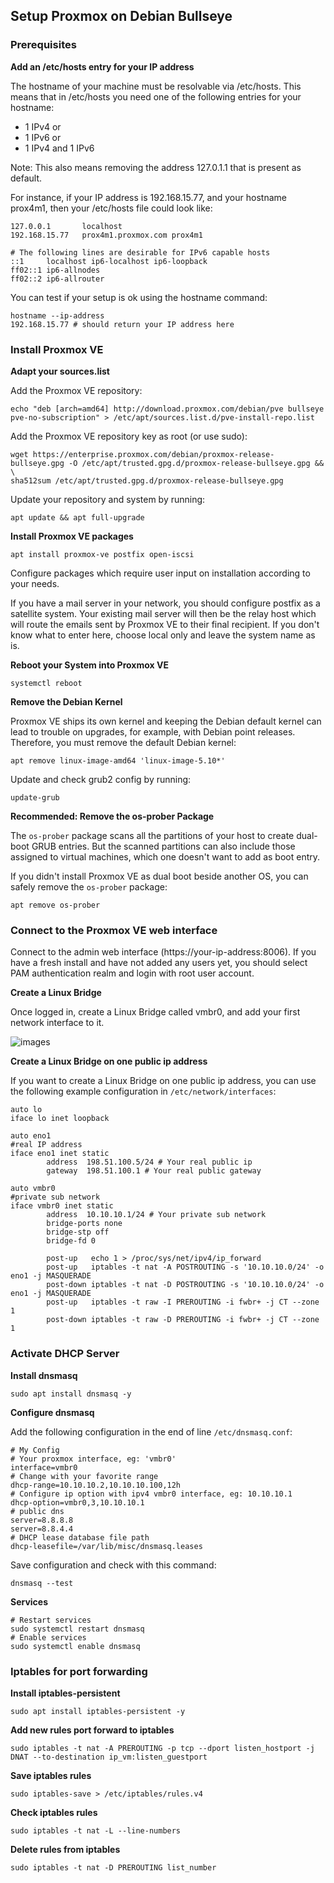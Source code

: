 ## Setup Proxmox on Debian Bullseye

### Prerequisites

**Add an /etc/hosts entry for your IP address**

The hostname of your machine must be resolvable via /etc/hosts. This means that in /etc/hosts you need one of the following entries for your hostname:

* 1 IPv4 or
* 1 IPv6 or
* 1 IPv4 and 1 IPv6

Note: This also means removing the address 127.0.1.1 that is present as default.

For instance, if your IP address is 192.168.15.77, and your hostname prox4m1, then your /etc/hosts file could look like:

```
127.0.0.1       localhost
192.168.15.77   prox4m1.proxmox.com prox4m1

# The following lines are desirable for IPv6 capable hosts
::1     localhost ip6-localhost ip6-loopback
ff02::1 ip6-allnodes
ff02::2 ip6-allrouter
```

You can test if your setup is ok using the hostname command: 

```
hostname --ip-address
192.168.15.77 # should return your IP address here
```

### Install Proxmox VE

**Adapt your sources.list**

Add the Proxmox VE repository:

```
echo "deb [arch=amd64] http://download.proxmox.com/debian/pve bullseye pve-no-subscription" > /etc/apt/sources.list.d/pve-install-repo.list
```

Add the Proxmox VE repository key as root (or use sudo):

```
wget https://enterprise.proxmox.com/debian/proxmox-release-bullseye.gpg -O /etc/apt/trusted.gpg.d/proxmox-release-bullseye.gpg && \
sha512sum /etc/apt/trusted.gpg.d/proxmox-release-bullseye.gpg
```

Update your repository and system by running:

```
apt update && apt full-upgrade
```

**Install Proxmox VE packages**

```
apt install proxmox-ve postfix open-iscsi
```

Configure packages which require user input on installation according to your needs.

If you have a mail server in your network, you should configure postfix as a satellite system. Your existing mail server will then be the relay host which will route the emails sent by Proxmox VE to their final recipient. If you don't know what to enter here, choose local only and leave the system name as is. 

**Reboot your System into Proxmox VE**

```
systemctl reboot
```

**Remove the Debian Kernel**

Proxmox VE ships its own kernel and keeping the Debian default kernel can lead to trouble on upgrades, for example, with Debian point releases. Therefore, you must remove the default Debian kernel:

```
apt remove linux-image-amd64 'linux-image-5.10*'
```

Update and check grub2 config by running:

```
update-grub
```

**Recommended: Remove the os-prober Package**

The `os-prober` package scans all the partitions of your host to create dual-boot GRUB entries. But the scanned partitions can also include those assigned to virtual machines, which one doesn't want to add as boot entry.

If you didn't install Proxmox VE as dual boot beside another OS, you can safely remove the `os-prober` package: 

```
apt remove os-prober
```

### Connect to the Proxmox VE web interface

Connect to the admin web interface (https://your-ip-address:8006). If you have a fresh install and have not added any users yet, you should select PAM authentication realm and login with root user account. 

**Create a Linux Bridge**

Once logged in, create a Linux Bridge called vmbr0, and add your first network interface to it.

![images](https://pve.proxmox.com/mediawiki/images/8/84/Screen-vmbr0-setup-for-ext6.png)

**Create a Linux Bridge on one public ip address**

If you want to create a Linux Bridge on one public ip address, you can use the following example configuration in `/etc/network/interfaces`:

```
auto lo
iface lo inet loopback

auto eno1
#real IP address
iface eno1 inet static
        address  198.51.100.5/24 # Your real public ip
        gateway  198.51.100.1 # Your real public gateway

auto vmbr0
#private sub network
iface vmbr0 inet static
        address  10.10.10.1/24 # Your private sub network
        bridge-ports none
        bridge-stp off
        bridge-fd 0

        post-up   echo 1 > /proc/sys/net/ipv4/ip_forward
        post-up   iptables -t nat -A POSTROUTING -s '10.10.10.0/24' -o eno1 -j MASQUERADE
        post-down iptables -t nat -D POSTROUTING -s '10.10.10.0/24' -o eno1 -j MASQUERADE
        post-up   iptables -t raw -I PREROUTING -i fwbr+ -j CT --zone 1
    	post-down iptables -t raw -D PREROUTING -i fwbr+ -j CT --zone 1

```

### Activate DHCP Server

**Install dnsmasq**

```
sudo apt install dnsmasq -y
```

**Configure dnsmasq**

Add the following configuration in the end of line `/etc/dnsmasq.conf`:

```
# My Config
# Your proxmox interface, eg: 'vmbr0'
interface=vmbr0
# Change with your favorite range
dhcp-range=10.10.10.2,10.10.10.100,12h
# Configure ip option with ipv4 vmbr0 interface, eg: 10.10.10.1
dhcp-option=vmbr0,3,10.10.10.1
# public dns
server=8.8.8.8
server=8.8.4.4
# DHCP lease database file path
dhcp-leasefile=/var/lib/misc/dnsmasq.leases
```

Save configuration and check with this command:

```
dnsmasq --test
```

**Services**

```
# Restart services
sudo systemctl restart dnsmasq
# Enable services
sudo systemctl enable dnsmasq
```

### Iptables for port forwarding

**Install iptables-persistent**

```
sudo apt install iptables-persistent -y
```

**Add new rules port forward to iptables**

```
sudo iptables -t nat -A PREROUTING -p tcp --dport listen_hostport -j DNAT --to-destination ip_vm:listen_guestport
```

**Save iptables rules**

```
sudo iptables-save > /etc/iptables/rules.v4
```

**Check iptables rules**

```
sudo iptables -t nat -L --line-numbers
```

**Delete rules from iptables**

```
sudo iptables -t nat -D PREROUTING list_number 
```